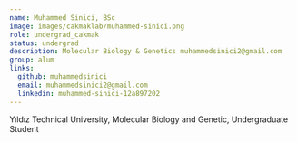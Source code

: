 ```yaml
---
name: Muhammed Sinici, BSc
image: images/cakmaklab/muhammed-sinici.png
role: undergrad_cakmak
status: undergrad
description: Molecular Biology & Genetics muhammedsinici2@gmail.com
group: alum
links:
  github: muhammedsinici
  email: muhammedsinici2@gmail.com
  linkedin: muhammed-sinici-12a897202
---
```


Yıldız Technical University, Molecular Biology and Genetic, Undergraduate Student

